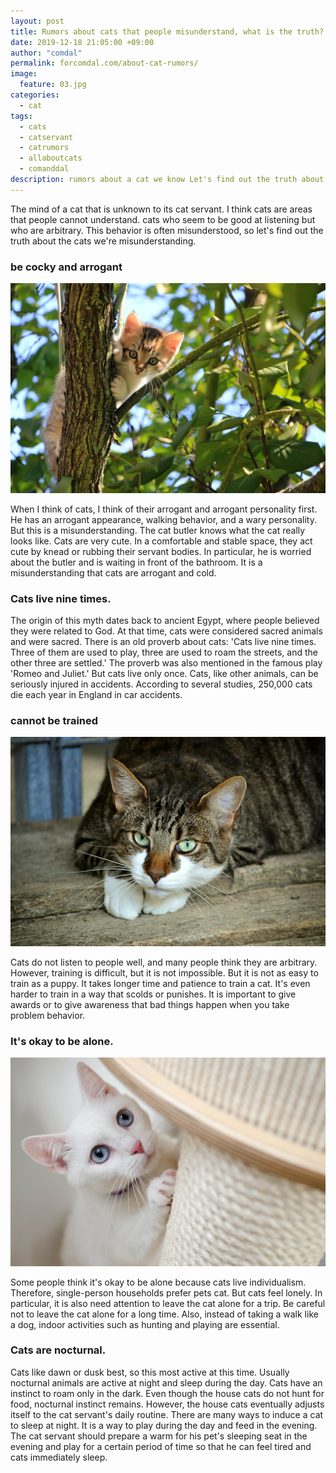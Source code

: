 ```yaml
---
layout: post
title: Rumors about cats that people misunderstand, what is the truth?
date: 2019-12-18 21:05:00 +09:00
author: "comdal"
permalink: forcomdal.com/about-cat-rumors/
image:
  feature: 03.jpg
categories:
  - cat
tags:
  - cats
  - catservant
  - catrumors
  - allaboutcats
  - comanddal
description: rumors about a cat we know Let's find out the truth about the rumor. Cats are different from what we know.
---
```


The mind of a cat that is unknown to its cat servant.
I think cats are areas that people cannot understand. cats who seem to be good at listening but who are arbitrary.
This behavior is often misunderstood, so let's find out the truth about the cats we're misunderstanding.



### be cocky and arrogant

![cat1](\img\post\03\01.jpg)

When I think of cats, I think of their arrogant and arrogant personality first. He has an arrogant appearance, walking behavior, and a wary personality.
But this is a misunderstanding. The cat butler knows what the cat really looks like.
Cats are very cute. In a comfortable and stable space, they act cute by knead or rubbing their servant bodies.
In particular, he is worried about the butler and is waiting in front of the bathroom. It is a misunderstanding that cats are arrogant and cold.



### Cats live nine times.

The origin of this myth dates back to ancient Egypt, where 
people believed they were related to God. At that time, cats were considered sacred animals and were sacred.
There is an old proverb about cats: 'Cats live nine times.
Three of them are used to play, three are used to roam the streets, and the other three are settled.' The proverb was also mentioned in the famous play 'Romeo and Juliet.'
But cats live only once. Cats, like other animals, can be seriously injured in accidents. According to several studies, 250,000 cats die each year in England in car accidents.



### cannot be trained

![cat1](\img\post\03\02.jpg)

Cats do not listen to people well, and many people think they are arbitrary. However, training is difficult, but it is not impossible.
But it is not as easy to train as a puppy. It takes longer time and patience to train a cat.
It's even harder to train in a way that scolds or punishes. It is important to give awards or to give awareness that bad things happen when you take problem behavior.



### It's okay to be alone.

![cat1](\img\post\03\03.jpg)

Some people think it's okay to be alone because cats live individualism.
Therefore, single-person households prefer pets cat. But cats feel lonely. In particular, it is also need attention to leave the cat alone for a trip.
Be careful not to leave the cat alone for a long time. Also, instead of taking a walk like a dog, indoor activities such as hunting and playing are essential.



### Cats are nocturnal.

Cats like dawn or dusk best, so this most active at this time.
Usually nocturnal animals are active at night and sleep during the day. Cats have an instinct to roam only in the dark. Even though the house cats do not hunt for food, nocturnal instinct remains.
However, the house cats eventually adjusts itself to the cat servant's daily routine.
There are many ways to induce a cat to sleep at night. It is a way to play during the day and feed in the evening. The cat servant should prepare a warm for his pet's sleeping seat in the evening and play for a certain period of time so that he can feel tired and cats immediately sleep.